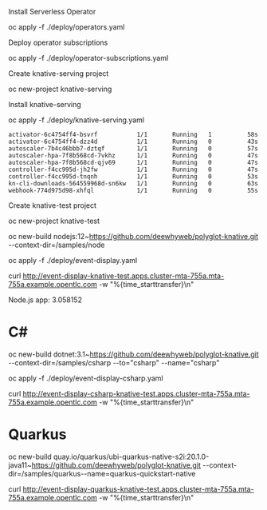 Install Serverless Operator

oc apply -f ./deploy/operators.yaml

Deploy operator subscriptions

oc apply -f ./deploy/operator-subscriptions.yaml

Create knative-serving project

oc new-project knative-serving

Install knative-serving

oc apply -f ./deploy/knative-serving.yaml

```
activator-6c4754ff4-bsvrf           1/1       Running   1          58s
activator-6c4754ff4-dzz4d           1/1       Running   0          43s
autoscaler-7b4c46bbb7-dztqf         1/1       Running   0          57s
autoscaler-hpa-7f8b568cd-7vkhz      1/1       Running   0          47s
autoscaler-hpa-7f8b568cd-qjv69      1/1       Running   0          47s
controller-f4cc995d-jh2fw           1/1       Running   0          47s
controller-f4cc995d-tnqnh           1/1       Running   0          53s
kn-cli-downloads-564559968d-sn6kw   1/1       Running   0          63s
webhook-774d975d98-xhfql            1/1       Running   0          55s
```

Create knative-test project

oc new-project knative-test

oc new-build nodejs:12~https://github.com/deewhyweb/polyglot-knative.git --context-dir=/samples/node

oc apply -f ./deploy/event-display.yaml

curl http://event-display-knative-test.apps.cluster-mta-755a.mta-755a.example.opentlc.com  -w  "%{time_starttransfer}\n"

Node.js app:
3.058152


# C#
 oc new-build dotnet:3.1~https://github.com/deewhyweb/polyglot-knative.git --context-dir=/samples/csharp  --to="csharp" --name="csharp"

 oc apply -f ./deploy/event-display-csharp.yaml

curl  http://event-display-csharp-knative-test.apps.cluster-mta-755a.mta-755a.example.opentlc.com  -w  "%{time_starttransfer}\n"

# Quarkus


oc new-build quay.io/quarkus/ubi-quarkus-native-s2i:20.1.0-java11~https://github.com/deewhyweb/polyglot-knative.git --context-dir=/samples/quarkus--name=quarkus-quickstart-native

 curl http://event-display-quarkus-knative-test.apps.cluster-mta-755a.mta-755a.example.opentlc.com -w  "%{time_starttransfer}\n"
